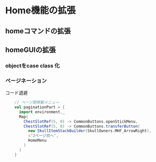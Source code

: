 # Home機能の拡張

## homeコマンドの拡張

## homeGUIの拡張

### objectをcase class 化

### ページネーション

コード退避

```scala
    // ページ間移動メニュー
    val paginationPart = {
      import environment._
      Map(
        ChestSlotRef(5, 0) -> CommonButtons.openStickMenu,
        ChestSlotRef(5, 8) -> CommonButtons.transferButton(
          new SkullItemStackBuilder(SkullOwners.MHF_ArrowRight),
          s"2ページ目へ",
          HomeMenu
        )
      )
    }
```